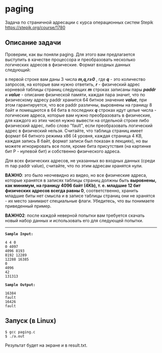 # paging
Задача по страничной адресации с курса операционных систем Stepik https://stepik.org/course/1780

## Описание задачи

Проверим, как вы поняли paging. Для этого вам предлагается выступить в качестве процессора и преобразовать несколько логических адресов в физические. Формат входных данных следующий:

в первой строке вам даны 3 числа ***m,q,r≥0*** , где ***q*** - это количество запросов, на которые вам нужно ответить, ***r*** - физический адрес корневой таблицы страниц
следующих ***m*** строках записаны пары ***paddr*** и ***value*** - описание физической памяти, каждая пара значит, что по физическому адресу paddr хранится 64 битное значение ***value***, при этом гарантируется, что все paddr различны, выровнены на границу 8 байт и помещаются в 64 бита
в последних ***q*** строках идут целые числа - логические адреса, которые вам нужно преобразовать в физические, для каждого из этих чисел нужно вывести на отдельной строке либо физический адрес, либо слово "fault", если преобразовать логический адрес в физический нельзя.
Считайте, что таблица страниц имеет формат 64 битного режима x86 (4 уровня, каждая страница 4 KB, каждая запись 8 байт, формат записи был показан в лекциях), но вы можете игнорировать все поля, кроме бита присутствия (на картинке бит P - нулевой бит) и собственно физического адреса.

Для всех физических адресов, не указанных во входных данных (среди m пар paddr value), считайте, что по этим адресам хранятся нули.

**ВАЖНО**: это было неочевидно из видео, но все физические адреса, которые хранятся в записях таблицы страниц должны быть **выровнены, как минимум, на границу 4096 байт (4Kb), т. е. младшие 12 бит физических адресов всегда равны 0**, соответственно, хранить младшие биты нет смысла и в записе таблицы страниц они не хранятся - их место занимают специальные флаги. Убедитесь, что вы понимаете приведенный пример.

**ВАЖНО2**: после каждой неверной попытки вам требуется скачать новый набор данных и использовать его для следующей попытки.
_____
**``Sample Input:``**
```
4 4 0
0 4097
4096 8193
8192 12289
12288 16385
0
4096
42
131313
```
**``Sample Output:``**
```
16384
fault
16426
fault
```
## Запуск (в Linux)

```
$ gcc paging.c 
$ ./a.out
```
Результат будет на экране и в result.txt.
